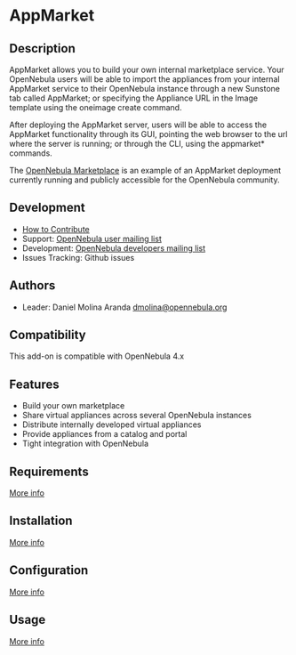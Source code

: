 # AppMarket

## Description

AppMarket allows you to build your own internal marketplace service. Your OpenNebula users will be able to import the appliances from your internal AppMarket service to their OpenNebula instance through a new Sunstone tab called AppMarket; or specifying the Appliance URL in the Image template using the oneimage create command. 

After deploying the AppMarket server, users will be able to access the AppMarket functionality through its GUI, pointing the web browser to the url where the server is running; or through the CLI, using the appmarket* commands. 

The [OpenNebula Marketplace](http://marketplace.c12g.com/appliance) is an example of an AppMarket deployment currently running and publicly accessible for the OpenNebula community.

## Development

* [How to Contribute](http://opennebula.org/software:add-ons#how_to_contribute_to_an_existing_add-on)
* Support: [OpenNebula user mailing list](http://opennebula.org/community:mailinglists)
* Development: [OpenNebula developers mailing list](http://opennebula.org/community:mailinglists)
* Issues Tracking: Github issues

## Authors

* Leader: Daniel Molina Aranda dmolina@opennebula.org

## Compatibility

This add-on is compatible with OpenNebula 4.x

## Features

* Build your own marketplace
* Share virtual appliances across several OpenNebula instances
* Distribute internally developed virtual appliances
* Provide appliances from a catalog and portal
* Tight integration with OpenNebula

## Requirements

[More info](http://opennebula.org/documentation:rel4.2:appmarket_configure#requirements)

## Installation
[More info](http://opennebula.org/documentation:rel4.2:appmarket_configure#install_appmarket)

## Configuration
[More info](http://opennebula.org/documentation:rel4.2:appmarket_configure#configure_appmarket)

## Usage 
[More info](http://opennebula.org/documentation:rel4.2:appmarket_use)
